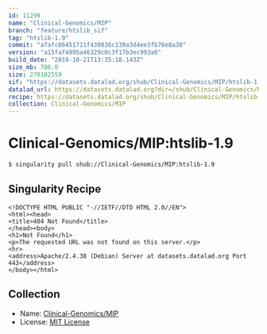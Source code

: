 ```yaml
---
id: 11299
name: "Clinical-Genomics/MIP"
branch: "feature/htslib_sif"
tag: "htslib-1.9"
commit: "a7afc86451711f439836c139a3d4ee3fb76e8a38"
version: "a15faf4995a46329c0c3f17b3ec993a0"
build_date: "2019-10-21T13:35:18.143Z"
size_mb: 706.0
size: 270102559
sif: "https://datasets.datalad.org/shub/Clinical-Genomics/MIP/htslib-1.9/2019-10-21-a7afc864-a15faf49/a15faf4995a46329c0c3f17b3ec993a0.sif"
datalad_url: https://datasets.datalad.org?dir=/shub/Clinical-Genomics/MIP/htslib-1.9/2019-10-21-a7afc864-a15faf49/
recipe: https://datasets.datalad.org/shub/Clinical-Genomics/MIP/htslib-1.9/2019-10-21-a7afc864-a15faf49/Singularity
collection: Clinical-Genomics/MIP
---
```


# Clinical-Genomics/MIP:htslib-1.9

```bash
$ singularity pull shub://Clinical-Genomics/MIP:htslib-1.9
```

## Singularity Recipe

```singularity
<!DOCTYPE HTML PUBLIC "-//IETF//DTD HTML 2.0//EN">
<html><head>
<title>404 Not Found</title>
</head><body>
<h1>Not Found</h1>
<p>The requested URL was not found on this server.</p>
<hr>
<address>Apache/2.4.38 (Debian) Server at datasets.datalad.org Port 443</address>
</body></html>
```

## Collection

 - Name: [Clinical-Genomics/MIP](https://github.com/Clinical-Genomics/MIP)
 - License: [MIT License](https://api.github.com/licenses/mit)

